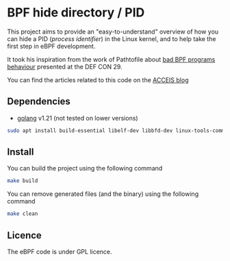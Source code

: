 # BPF hide directory / PID

This project aims to provide an "easy-to-understand" overview of how you can hide a PID (_process identifier_) in the Linux kernel, and to help take the first step in eBPF development.

It took his inspiration from the work of Pathtofile about [bad BPF programs behaviour](https://github.com/pathtofile/bad-bpf) presented at the DEF CON 29.

You can find the articles related to this code on the [ACCEIS blog](https://www.acceis.fr/ressources/)

## Dependencies

- [golang](https://go.dev/doc/install) v1.21 (not tested on lower versions)

```bash
sudo apt install build-essential libelf-dev libbfd-dev linux-tools-common linux-tools-generic
```

## Install

You can build the project using the following command

```bash
make build
```

You can remove generated files (and the binary) using the following command

```bash
make clean
```

## Licence

The eBPF code is under GPL licence.
